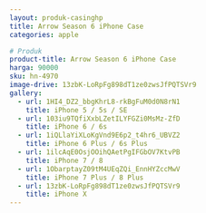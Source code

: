 ```yaml
---
layout: produk-casinghp
title: Arrow Season 6 iPhone Case
categories: apple

# Produk
product-title: Arrow Season 6 iPhone Case
harga: 90000
sku: hn-4970
image-drive: 13zbK-LoRpFg898dT1ze0zwsJfPQTSVr9
gallery:
  - url: 1HI4_DZ2_bbgKhrL8-rkBgFuM0d0N8rN1
    title: iPhone 5 / 5s / SE
  - url: 103iu9TQfiXxbLZetILYFGZi0MsMz-ZfD
    title: iPhone 6 / 6s
  - url: 1iQLlaYiXLoKgVnd9E6p2_t4hr6_UBVZ2
    title: iPhone 6 Plus / 6s Plus
  - url: 1ilcAqE0OsjOOihQAetPgIFGbOV7KtvPB
    title: iPhone 7 / 8
  - url: 1ObarptayZ09tM4UEqZQi_EnnHYZccMwV
    title: iPhone 7 Plus / 8 Plus
  - url: 13zbK-LoRpFg898dT1ze0zwsJfPQTSVr9
    title: iPhone X
---
```


